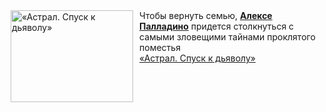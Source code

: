<!--2025-01-24 08:00:20-->
<div class="yb">
  <div class="rss smaller1 kino_kino"><a href="https://www.kino-teatr.ru/video/45663/" title="«Астрал. Спуск к дьяволу»"><img src="https://www.kino-teatr.ru/video/3/6/45663/poster.jpg" width="196" height="147" align="left" hspace="5" style="margin: 0px 10px 0px 5px" alt="«Астрал. Спуск к дьяволу»"/></a>Чтобы вернуть семью, <a href=https://www.kino-teatr.ru/kino/acter/w/hollywood/81699/works/ target=_blank><strong>Алексе Палладино</strong></a> придется столкнуться с самыми зловещими тайнами проклятого поместья <br><a class="light" href="https://www.kino-teatr.ru/video/45663/">«Астрал. Спуск к дьяволу»</a></div>
</div>
